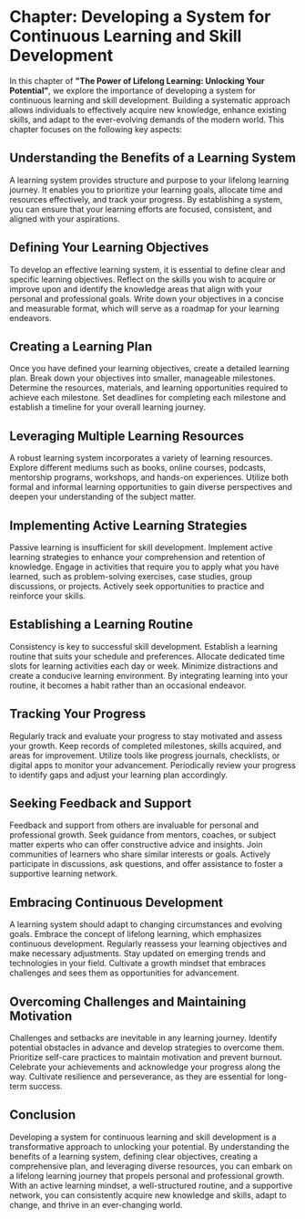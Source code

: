Chapter: Developing a System for Continuous Learning and Skill Development
==========================================================================

In this chapter of **"The Power of Lifelong Learning: Unlocking Your Potential"**, we explore the importance of developing a system for continuous learning and skill development. Building a systematic approach allows individuals to effectively acquire new knowledge, enhance existing skills, and adapt to the ever-evolving demands of the modern world. This chapter focuses on the following key aspects:

**Understanding the Benefits of a Learning System**
---------------------------------------------------

A learning system provides structure and purpose to your lifelong learning journey. It enables you to prioritize your learning goals, allocate time and resources effectively, and track your progress. By establishing a system, you can ensure that your learning efforts are focused, consistent, and aligned with your aspirations.

**Defining Your Learning Objectives**
-------------------------------------

To develop an effective learning system, it is essential to define clear and specific learning objectives. Reflect on the skills you wish to acquire or improve upon and identify the knowledge areas that align with your personal and professional goals. Write down your objectives in a concise and measurable format, which will serve as a roadmap for your learning endeavors.

**Creating a Learning Plan**
----------------------------

Once you have defined your learning objectives, create a detailed learning plan. Break down your objectives into smaller, manageable milestones. Determine the resources, materials, and learning opportunities required to achieve each milestone. Set deadlines for completing each milestone and establish a timeline for your overall learning journey.

**Leveraging Multiple Learning Resources**
------------------------------------------

A robust learning system incorporates a variety of learning resources. Explore different mediums such as books, online courses, podcasts, mentorship programs, workshops, and hands-on experiences. Utilize both formal and informal learning opportunities to gain diverse perspectives and deepen your understanding of the subject matter.

**Implementing Active Learning Strategies**
-------------------------------------------

Passive learning is insufficient for skill development. Implement active learning strategies to enhance your comprehension and retention of knowledge. Engage in activities that require you to apply what you have learned, such as problem-solving exercises, case studies, group discussions, or projects. Actively seek opportunities to practice and reinforce your skills.

**Establishing a Learning Routine**
-----------------------------------

Consistency is key to successful skill development. Establish a learning routine that suits your schedule and preferences. Allocate dedicated time slots for learning activities each day or week. Minimize distractions and create a conducive learning environment. By integrating learning into your routine, it becomes a habit rather than an occasional endeavor.

**Tracking Your Progress**
--------------------------

Regularly track and evaluate your progress to stay motivated and assess your growth. Keep records of completed milestones, skills acquired, and areas for improvement. Utilize tools like progress journals, checklists, or digital apps to monitor your advancement. Periodically review your progress to identify gaps and adjust your learning plan accordingly.

**Seeking Feedback and Support**
--------------------------------

Feedback and support from others are invaluable for personal and professional growth. Seek guidance from mentors, coaches, or subject matter experts who can offer constructive advice and insights. Join communities of learners who share similar interests or goals. Actively participate in discussions, ask questions, and offer assistance to foster a supportive learning network.

**Embracing Continuous Development**
------------------------------------

A learning system should adapt to changing circumstances and evolving goals. Embrace the concept of lifelong learning, which emphasizes continuous development. Regularly reassess your learning objectives and make necessary adjustments. Stay updated on emerging trends and technologies in your field. Cultivate a growth mindset that embraces challenges and sees them as opportunities for advancement.

**Overcoming Challenges and Maintaining Motivation**
----------------------------------------------------

Challenges and setbacks are inevitable in any learning journey. Identify potential obstacles in advance and develop strategies to overcome them. Prioritize self-care practices to maintain motivation and prevent burnout. Celebrate your achievements and acknowledge your progress along the way. Cultivate resilience and perseverance, as they are essential for long-term success.

Conclusion
----------

Developing a system for continuous learning and skill development is a transformative approach to unlocking your potential. By understanding the benefits of a learning system, defining clear objectives, creating a comprehensive plan, and leveraging diverse resources, you can embark on a lifelong learning journey that propels personal and professional growth. With an active learning mindset, a well-structured routine, and a supportive network, you can consistently acquire new knowledge and skills, adapt to change, and thrive in an ever-changing world.

